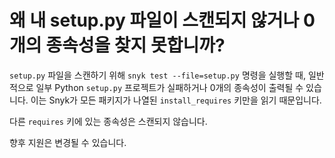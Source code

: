 # 왜 내 setup.py 파일이 스캔되지 않거나 0개의 종속성을 찾지 못합니까?

`setup.py` 파일을 스캔하기 위해 `snyk test --file=setup.py` 명령을 실행할 때, 일반적으로 일부 Python `setup.py` 프로젝트가 실패하거나 0개의 종속성이 출력될 수 있습니다. 이는 Snyk가 모든 패키지가 나열된 `install_requires` 키만을 읽기 때문입니다.

다른 `requires` 키에 있는 종속성은 스캔되지 않습니다.

향후 지원은 변경될 수 있습니다.